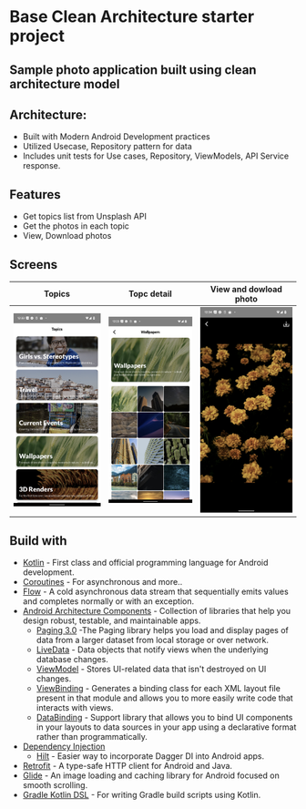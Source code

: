 # Base Clean Architecture starter project

## Sample photo application built using clean architecture model

## Architecture:
- Built with Modern Android Development practices
- Utilized Usecase, Repository pattern for data
- Includes unit tests for Use cases, Repository, ViewModels, API Service response.

## Features
- Get topics list from Unsplash API
- Get the photos in each topic
- View, Download photos

## Screens
Topics             |  Topc detail          | View and dowload photo
:-------------------------:|:-------------------------:|:-------------------------:
![](topics.png)  |  ![](topic_detail.png) | ![](photo_detail.png)


## Build with

- [Kotlin](https://kotlinlang.org/) - First class and official programming language for Android development.
- [Coroutines](https://kotlinlang.org/docs/reference/coroutines-overview.html) - For asynchronous and more..
- [Flow](https://kotlin.github.io/kotlinx.coroutines/kotlinx-coroutines-core/kotlinx.coroutines.flow/-flow/) - A cold asynchronous data stream that sequentially emits values and completes normally or with an exception.
- [Android Architecture Components](https://developer.android.com/topic/libraries/architecture) - Collection of libraries that help you design robust, testable, and maintainable apps.
  - [Paging 3.0](https://developer.android.com/topic/libraries/architecture/paging/v3-overview) -The Paging library helps you load and display pages of data from a larger dataset from local storage or over network.
  - [LiveData](https://developer.android.com/topic/libraries/architecture/livedata) - Data objects that notify views when the underlying database changes.
  - [ViewModel](https://developer.android.com/topic/libraries/architecture/viewmodel) - Stores UI-related data that isn't destroyed on UI changes.
  - [ViewBinding](https://developer.android.com/topic/libraries/view-binding) - Generates a binding class for each XML layout file present in that module and allows you to more easily write code that interacts with views.
  - [DataBinding](https://developer.android.com/topic/libraries/data-binding) - Support library that allows you to bind UI components in your layouts to data sources in your app using a declarative format rather than programmatically.
- [Dependency Injection](https://developer.android.com/training/dependency-injection)
  - [Hilt](https://dagger.dev/hilt) - Easier way to incorporate Dagger DI into Android apps.
- [Retrofit](https://square.github.io/retrofit/) - A type-safe HTTP client for Android and Java.
- [Glide](https://github.com/bumptech/glide) - An image loading and caching library for Android focused on smooth scrolling.
- [Gradle Kotlin DSL](https://docs.gradle.org/current/userguide/kotlin_dsl.html) - For writing Gradle build scripts using Kotlin.


